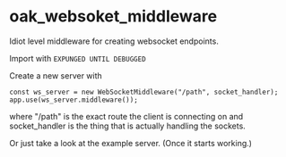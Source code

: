 # oak_websoket_middleware
Idiot level middleware for creating websocket endpoints.

Import with ``` EXPUNGED UNTIL DEBUGGED ```

Create a new server with

```
const ws_server = new WebSocketMiddleware("/path", socket_handler);
app.use(ws_server.middleware());
```

where "/path" is the exact route the client is connecting on and socket_handler is the thing that is actually handling the sockets.

Or just take a look at the example server. (Once it starts working.)